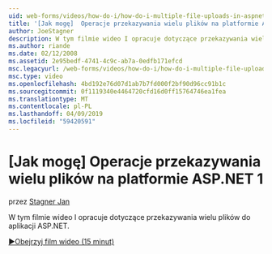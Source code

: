 ```yaml
---
uid: web-forms/videos/how-do-i/how-do-i-multiple-file-uploads-in-aspnet-1
title: '[Jak mogę]  Operacje przekazywania wielu plików na platformie ASP.NET 1 | Dokumentacja firmy Microsoft'
author: JoeStagner
description: W tym filmie wideo I opracuje dotyczące przekazywania wielu plików do aplikacji ASP.NET.
ms.author: riande
ms.date: 02/12/2008
ms.assetid: 2e95bedf-4741-4c9c-ab7a-0edfb171efcd
msc.legacyurl: /web-forms/videos/how-do-i/how-do-i-multiple-file-uploads-in-aspnet-1
msc.type: video
ms.openlocfilehash: 4bd192e76d07d1ab7b7fd000f2bf90d96cc91b1c
ms.sourcegitcommit: 0f1119340e4464720cfd16d0ff15764746ea1fea
ms.translationtype: MT
ms.contentlocale: pl-PL
ms.lasthandoff: 04/09/2019
ms.locfileid: "59420591"
---
```

# <a name="how-do-i--multiple-file-uploads-in-aspnet1"></a>[Jak mogę]  Operacje przekazywania wielu plików na platformie ASP.NET 1

przez [Stagner Jan](https://github.com/JoeStagner)

W tym filmie wideo I opracuje dotyczące przekazywania wielu plików do aplikacji ASP.NET.

[&#9654;Obejrzyj film wideo (15 minut)](https://channel9.msdn.com/Blogs/ASP-NET-Site-Videos/how-do-i-multiple-file-uploads-in-aspnet-1)
